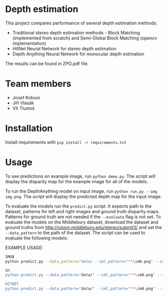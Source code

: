 # Depth estimation
This project compares performance of several depth estimation methods:
- Traditional stereo depth estimation methods - Block Matching (implemented from scratch) and Semi-Global Block Matching (opencv implementation)
- HitNet Neural Network for stereo depth estimation
- Depth Anything Neural Network for monocular depth estimation
  
The results can be found in ZPO.pdf file.

# Team members
- Josef Kotoun
- Jiří Vlasák
- Vít Tlustoš

# Installation
Install requirements with `pip install -r requirements.txt`

# Usage
To see predictions on example image, run `python demo.py`. The script will display the disparity map for the example image for all of the models.

To run the DepthAnything model on input image, run `python run.py --img img.png`. The script will display the predicted depth map for the input image.


To evaluate the models run the `predict.py` script. It expects path to the dataset, patterns for left and right images and ground truth disparity maps. Patterns for ground truth are not needed if the `--evaluate` flag is not set. To evaluate the models on the Middlebury dataset, download the dataset and ground truths from http://vision.middlebury.edu/stereo/submit3/ and set the `--data_pattern` to the path of the dataset.
 The script can be used to evaluate the following models:

EXAMPLE USAGE:
```bash
SMGB 
python predict.py --data_pattern="data/ --iml_pattern="**\im0.png" --imr_pattern="**\im1.png" --gtl_pattern="**/disp0GT.pfm" --evaluate --predictor="sgbm" 

BM
python predict.py --data_pattern="data/" --iml_pattern="**\im0.png" --imr_pattern="**\im1.png" --gtl_pattern="**/disp0GT.pfm" --evaluate --predictor="bm"

HITNET
python predict.py --data_pattern="data/" --iml_pattern="**\im0.png" --imr_pattern="**\im1.png" --gtl_pattern="**/disp0GT.pfm" --evaluate --predictor="hitnet" --model_path="models/flyingthings_finalpass_xl.pb" 

```
